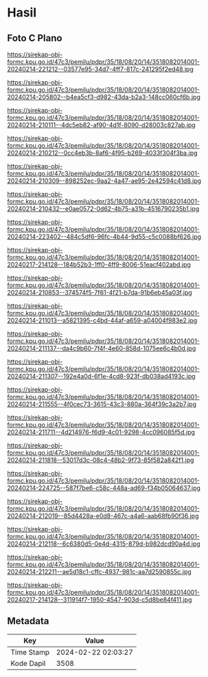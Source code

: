 # Hasil

## Foto C Plano

https://sirekap-obj-formc.kpu.go.id/47c3/pemilu/pdpr/35/18/08/20/14/3518082014001-20240214-221212--03577e95-34d7-4ff7-817c-241295f2ed48.jpg

https://sirekap-obj-formc.kpu.go.id/47c3/pemilu/pdpr/35/18/08/20/14/3518082014001-20240214-205802--b4ea5cf3-d982-43da-b2a3-148cc060cf6b.jpg

https://sirekap-obj-formc.kpu.go.id/47c3/pemilu/pdpr/35/18/08/20/14/3518082014001-20240214-210111--4dc5eb82-af90-4d1f-8090-d28003c827ab.jpg

https://sirekap-obj-formc.kpu.go.id/47c3/pemilu/pdpr/35/18/08/20/14/3518082014001-20240214-210212--0cc4eb3b-8af6-4f95-b269-4033f304f3ba.jpg

https://sirekap-obj-formc.kpu.go.id/47c3/pemilu/pdpr/35/18/08/20/14/3518082014001-20240214-210309--898252ec-9aa2-4a47-ae95-2e42594c41d8.jpg

https://sirekap-obj-formc.kpu.go.id/47c3/pemilu/pdpr/35/18/08/20/14/3518082014001-20240214-210432--e0ae0572-0d62-4b75-a31b-4516790235b1.jpg

https://sirekap-obj-formc.kpu.go.id/47c3/pemilu/pdpr/35/18/08/20/14/3518082014001-20240214-223402--484c5df6-96fc-4b44-9d55-c5c0088bf626.jpg

https://sirekap-obj-formc.kpu.go.id/47c3/pemilu/pdpr/35/18/08/20/14/3518082014001-20240217-214128--184b52b3-1ff0-4ff9-8006-51eacf402abd.jpg

https://sirekap-obj-formc.kpu.go.id/47c3/pemilu/pdpr/35/18/08/20/14/3518082014001-20240214-210853--374574f5-7f61-4f21-b7da-91b6eb45a03f.jpg

https://sirekap-obj-formc.kpu.go.id/47c3/pemilu/pdpr/35/18/08/20/14/3518082014001-20240214-211013--a5821395-c4bd-44af-a659-a04004f983e2.jpg

https://sirekap-obj-formc.kpu.go.id/47c3/pemilu/pdpr/35/18/08/20/14/3518082014001-20240214-211137--da4c9b60-7f4f-4e60-858d-1075ee6c4b0d.jpg

https://sirekap-obj-formc.kpu.go.id/47c3/pemilu/pdpr/35/18/08/20/14/3518082014001-20240214-211307--192e4a0d-6f1e-4cd8-923f-db038ad4193c.jpg

https://sirekap-obj-formc.kpu.go.id/47c3/pemilu/pdpr/35/18/08/20/14/3518082014001-20240214-211555--4f0cec73-3615-43c3-880a-364f39c3a2b7.jpg

https://sirekap-obj-formc.kpu.go.id/47c3/pemilu/pdpr/35/18/08/20/14/3518082014001-20240214-211711--4d214976-f6d9-4c01-9298-4cc096085f5d.jpg

https://sirekap-obj-formc.kpu.go.id/47c3/pemilu/pdpr/35/18/08/20/14/3518082014001-20240214-211818--53017d3c-08c4-48b2-9f73-85f582a842f1.jpg

https://sirekap-obj-formc.kpu.go.id/47c3/pemilu/pdpr/35/18/08/20/14/3518082014001-20240214-224725--587f7be6-c58c-448a-ad69-f34b05064637.jpg

https://sirekap-obj-formc.kpu.go.id/47c3/pemilu/pdpr/35/18/08/20/14/3518082014001-20240214-212019--85d4428a-e0d8-467c-a4a6-aab68fb90f36.jpg

https://sirekap-obj-formc.kpu.go.id/47c3/pemilu/pdpr/35/18/08/20/14/3518082014001-20240214-212118--6c6380d5-0e4d-4315-879d-b982dcd90a4d.jpg

https://sirekap-obj-formc.kpu.go.id/47c3/pemilu/pdpr/35/18/08/20/14/3518082014001-20240214-212211--ae5d18c1-cffc-4937-981c-aa7d2590855c.jpg

https://sirekap-obj-formc.kpu.go.id/47c3/pemilu/pdpr/35/18/08/20/14/3518082014001-20240217-214128--311914f7-1950-4547-903d-c5d8be84f411.jpg


## Metadata

| Key        | Value               |
| ---------- | ------------------- |
| Time Stamp | 2024-02-22 02:03:27 |
| Kode Dapil | 3508                |



